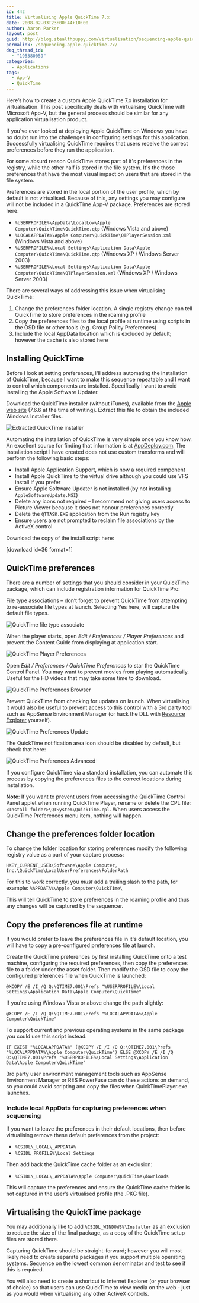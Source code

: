 ```yaml
---
id: 442
title: Virtualising Apple QuickTime 7.x
date: 2008-02-03T23:00:44+10:00
author: Aaron Parker
layout: post
guid: http://blog.stealthpuppy.com/virtualisation/sequencing-apple-quicktime-7x
permalink: /sequencing-apple-quicktime-7x/
dsq_thread_id:
  - "195380059"
categories:
  - Applications
tags:
  - App-V
  - QuickTime
---
```

Here’s how to create a custom Apple QuickTime 7.x installation for virtualisation. This post specifically deals with virtualising QuickTime with Microsoft App-V, but the general process should be similar for any application virtualisation product.

If you've ever looked at deploying Apple QuickTime on Windows you have no doubt run into the challenges in configuring settings for this application. Successfully virtualising QuickTime requires that users receive the correct preferences before they run the application.

For some absurd reason QuickTime stores part of it's preferences in the registry, while the other half is stored in the file system. It's the those preferences that have the most visual impact on users that are stored in the file system.

Preferences are stored in the local portion of the user profile, which by default is not virtualised. Because of this, any settings you may configure will not be included in a QuickTime App-V package. Preferences are stored here:

* `%USERPROFILE%\AppData\LocalLow\Apple Computer\QuickTime\QuickTime.qtp` (Windows Vista and above)
* `%LOCALAPPDATA%\Apple Computer\QuickTime\QTPlayerSession.xml` (Windows Vista and above)
* `%USERPROFILE%\Local Settings\Application Data\Apple Computer\QuickTime\QuickTime.qtp` (Windows XP / Windows Server 2003)
* `%USERPROFILE%\Local Settings\Application Data\Apple Computer\QuickTime\QTPlayerSession.xml` (Windows XP / Windows Server 2003)

There are several ways of addressing this issue when virtualising QuickTime:

1. Change the preferences folder location. A single registry change can tell QuickTime to store preferences in the roaming profile
2. Copy the preferences files to the local profile at runtime using scripts in the OSD file or other tools (e.g. Group Policy Preferences)
3. Include the local AppData location which is excluded by default; however the cache is also stored here

## Installing QuickTime

Before I look at setting preferences, I'll address automating the installation of QuickTime, because I want to make this sequence repeatable and I want to control which components are installed. Specifically I want to avoid installing the Apple Software Updater.

Download the QuickTime installer (without iTunes), available from the [Apple web site](http://www.apple.com/quicktime/download/) (7.6.6 at the time of writing). Extract this file to obtain the included Windows Installer files.

![Extracted QuickTime installer]({{site.baseurl}}/media/2010/05/QuickTime02.png)

Automating the installation of QuickTime is very simple once you know how. An excellent source for finding that information is at [AppDeploy.com](http://www.appdeploy.com/packages/detail.asp?id=520). The installation script I have created does not use custom transforms and will perform the following basic steps:

* Install Apple Application Support, which is now a required component
* Install Apple QuickTime to the virtual drive although you could use VFS install if you prefer
* Ensure Apple Software Updater is not installed (by not installing `AppleSoftwareUpdate.MSI`)
* Delete any icons not required – I recommend not giving users access to Picture Viewer because it does not honour preferences correctly
* Delete the `QTTASK.EXE` application from the Run registry key
* Ensure users are not prompted to reclaim file associations by the ActiveX control

Download the copy of the install script here:

<p class="download">
  [download id=36 format=1]
</p>

## QuickTime preferences

There are a number of settings that you should consider in your QuickTime package, which can include registration information for QuickTime Pro:

File type associations – don’t forget to prevent QuickTime from attempting to re-associate file types at launch. Selecting Yes here, will capture the default file types.

![QuickTime file type associate]({{site.baseurl}}/media/2010/05/QuickTime03.png)

When the player starts, open _Edit / Preferences / Player Preferences_ and prevent the Content Guide from displaying at application start.

![QuickTime Player Preferences]({{site.baseurl}}/media/2010/05/QuickTime04.png)

Open _Edit / Preferences / QuickTime Preferences_ to star the QuickTime Control Panel. You may want to prevent movies from playing automatically. Useful for the HD videos that may take some time to download.

![QuickTime Preferences Browser]({{site.baseurl}}/media/2010/05/QuickTime05.png)

Prevent QuickTime from checking for updates on launch. When virtualising it would also be useful to prevent access to this control with a 3rd party tool such as AppSense Environment Manager (or hack the DLL with [Resource Explorer](http://www.wilsonc.demon.co.uk/d10resourceeditor.htm) yourself).

![QuickTime Preferences Update]({{site.baseurl}}/media/2010/05/QuickTime06.png)

The QuickTime notification area icon should be disabled by default, but check that here:

![QuickTime Preferences Advanced]({{site.baseurl}}/media/2010/05/QuickTime07.png)

If you configure QuickTime via a standard installation, you can automate this process by copying the preferences files to the correct locations during installation.

**Note**: If you want to prevent users from accessing the QuickTime Control Panel applet when running QuickTime Player, rename or delete the CPL file: `<Install folder>\QTSystem\QuickTime.cpl`. When users access the QuickTime Preferences menu item, nothing will happen.

## Change the preferences folder location

To change the folder location for storing preferences modify the following registry value as a part of your capture process:

`HKEY_CURRENT_USER\Software\Apple Computer, Inc.\QuickTime\LocalUserPreferences\FolderPath`

For this to work correctly, you _must_ add a trailing slash to the path, for example: `%APPDATA%\Apple Computer\QuickTime\`

This will tell QuickTime to store preferences in the roaming profile and thus any changes will be captured by the sequencer.

## Copy the preferences file at runtime

If you would prefer to leave the preferences file in it's default location, you will have to copy a pre-configured preferences file at launch.

Create the QuickTime preferences by first installing QuickTime onto a test machine, configuring the required preferences, then copy the preferences file to a folder under the asset folder. Then modify the OSD file to copy the configured preferences file when QuickTime is launched:

```
@XCOPY /E /I /Q Q:\QTIME7.001\Prefs "%USERPROFILE%\Local Settings\Application Data\Apple Computer\QuickTime"  
```

If you're using Windows Vista or above change the path slightly:

```
@XCOPY /E /I /Q Q:\QTIME7.001\Prefs "%LOCALAPPDATA%\Apple Computer\QuickTime"  
```

To support current and previous operating systems in the same package you could use this script instead:

```
IF EXIST "%LOCALAPPDATA%" (@XCOPY /E /I /Q Q:\QTIME7.001\Prefs "%LOCALAPPDATA%\Apple Computer\QuickTime") ELSE @XCOPY /E /I /Q Q:\QTIME7.001\Prefs "%USERPROFILE%\Local Settings\Application Data\Apple Computer\QuickTime"  
```

3rd party user environment management tools such as AppSense Environment Manager or RES PowerFuse can do these actions on demand, so you could avoid scripting and copy the files when QuickTimePlayer.exe launches.

### Include local AppData for capturing preferences when sequencing

If you want to leave the preferences in their default locations, then before virtualising remove these default preferences from the project:

* `%CSIDL\_LOCAL\_APPDATA%`
* `%CSIDL_PROFILE%\Local Settings`

Then add back the QuickTime cache folder as an exclusion:

* `%CSIDL\_LOCAL\_APPDATA%\Apple Computer\QuickTime\downloads`

This will capture the preferences and ensure the QuickTime cache folder is not captured in the user’s virtualised profile (the .PKG file).

## Virtualising the QuickTime package

You may additionally like to add `%CSIDL_WINDOWS%\Installer` as an exclusion to reduce the size of the final package, as a copy of the QuickTime setup files are stored there.

Capturing QuickTime should be straight-forward; however you will most likely need to create separate packages if you support multiple operating systems. Sequence on the lowest common denominator and test to see if this is required.

You will also need to create a shortcut to Internet Explorer (or your browser of choice) so that users can use QuickTime to view media on the web - just as you would when virtualising any other ActiveX controls.
